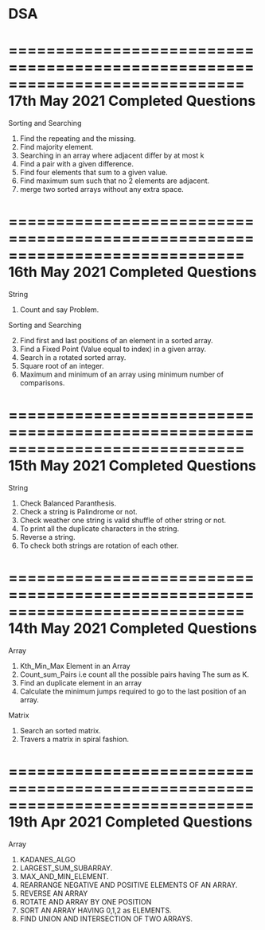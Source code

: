 # DSA

=============================================================================
17th May 2021
Completed Questions
=============================================================================
Sorting and Searching

1. Find the repeating and the missing.
2. Find majority element.
3. Searching in an array where adjacent differ by at most k 
4. Find a pair with a given difference.
5. Find four elements that sum to a given value.
6. Find maximum sum such that no 2 elements are adjacent.
7. merge two sorted arrays without any extra space.

=============================================================================
16th May 2021
Completed Questions
=============================================================================
String
1. Count and say Problem.

Sorting and Searching

2. Find first and last positions of an element in a sorted array.
3. Find a Fixed Point (Value equal to index) in a given array. 
4. Search in a rotated sorted array.
5. Square root of an integer.
6. Maximum and minimum of an array using minimum number of comparisons.

=============================================================================
15th May 2021
Completed Questions
=============================================================================
String
1. Check Balanced Paranthesis.
2. Check a string is Palindrome or not.
3. Check weather one string is valid shuffle of other string or not.
4. To print all the duplicate characters in the string.
5. Reverse a string.
6. To check both strings are rotation of each other.

=============================================================================
14th May 2021
Completed Questions
=============================================================================
Array
1. Kth_Min_Max Element in an Array
2. Count_sum_Pairs i.e count all the possible pairs having The sum as K.
3. Find an duplicate element in an array
4. Calculate the minimum jumps required to go to the last position of an array.

Matrix
1. Search an sorted matrix.
2. Travers a matrix in spiral fashion.

==============================================================================
19th Apr 2021
Completed Questions
==============================================================================
Array
1. KADANES_ALGO
2. LARGEST_SUM_SUBARRAY.
3. MAX_AND_MIN_ELEMENT.
4. REARRANGE NEGATIVE AND POSITIVE ELEMENTS OF AN ARRAY.
5. REVERSE AN ARRAY
6. ROTATE AND ARRAY BY ONE POSITION
7. SORT AN ARRAY HAVING 0,1,2 as ELEMENTS.
8. FIND UNION AND INTERSECTION OF TWO ARRAYS.

